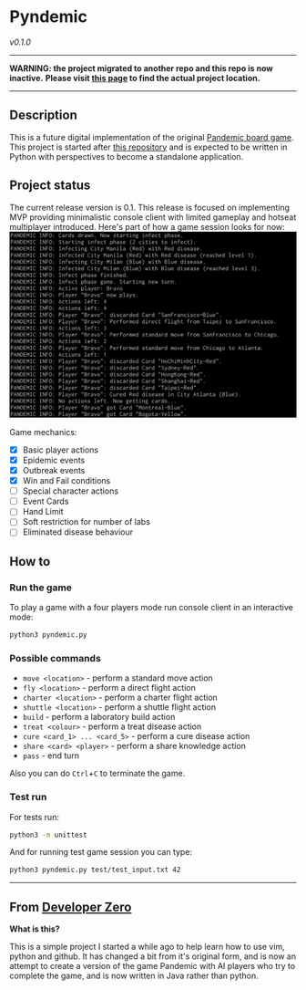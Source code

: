 # Pyndemic
_v0.1.0_

---

**WARNING: the project migrated to another repo and this repo is now inactive.**
**Please visit [this page](https://github.com/Discarded-Team/Pyndemic) to find the actual project location.**

---

## Description
This is a future digital implementation of the original [Pandemic board game][official].
This project is started after [this repository][ref] and is expected to be written in Python with perspectives to become a standalone application.

## Project status
The current release version is 0.1. This release is focused on implementing MVP providing minimalistic console client with limited gameplay and hotseat multiplayer introduced.
Here's part of how a game session looks for now:
![gameplay screenshot](/assets/readme/game_screenshot_1.png)

Game mechanics:
 - [x] Basic player actions
 - [x] Epidemic events
 - [x] Outbreak events
 - [x] Win and Fail conditions
 - [ ] Special character actions
 - [ ] Event Cards
 - [ ] Hand Limit
 - [ ] Soft restriction for number of labs
 - [ ] Eliminated disease behaviour

## How to
### Run the game
To play a game with a four players mode run console client in an interactive mode:
```bash
python3 pyndemic.py
```

### Possible commands
 * `move <location>` - perform a standard move action
 * `fly <location>` - perform a direct flight action
 * `charter <location>` - perform a charter flight action
 * `shuttle <location>` - perform a shuttle flight action
 * `build` - perform a laboratory build action
 * `treat <colour>` - perform a treat disease action
 * `cure <card_1> ... <card_5>` - perform a cure disease action
 * `share <card> <player>` - perform a share knowledge action
 * `pass` - end turn

Also you can do `Ctrl`+`C` to terminate the game.

### Test run
For tests run:
```bash
python3 -m unittest
```

And for running test game session you can type:
```bash
python3 pyndemic.py test/test_input.txt 42
```

---
## From [Developer Zero][ref-user]
**What is this?**

This is a simple project I started a while ago to help learn how to use vim, python and github. It has changed a bit from it's original form, and is now an attempt to create a version of the game Pandemic with AI players who try to complete the game, and is now written in Java rather than python.


[official]: https://www.zmangames.com/en/games/pandemic/ "Official page"
[ref]: https://github.com/Joesalmon1985/PandemicBoardGame "Base repository"
[ref-user]: https://github.com/Joesalmon1985 "Joe Salmon"

